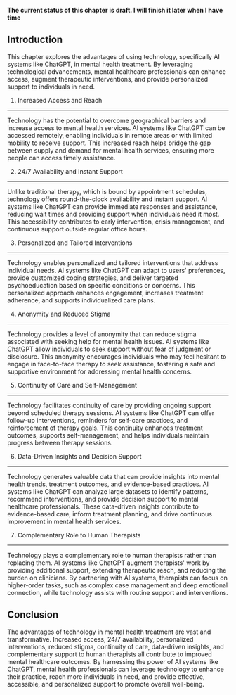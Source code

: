 **The current status of this chapter is draft. I will finish it later when I have time**

Introduction
------------

This chapter explores the advantages of using technology, specifically AI systems like ChatGPT, in mental health treatment. By leveraging technological advancements, mental healthcare professionals can enhance access, augment therapeutic interventions, and provide personalized support to individuals in need.

1. Increased Access and Reach
-----------------------------

Technology has the potential to overcome geographical barriers and increase access to mental health services. AI systems like ChatGPT can be accessed remotely, enabling individuals in remote areas or with limited mobility to receive support. This increased reach helps bridge the gap between supply and demand for mental health services, ensuring more people can access timely assistance.

2. 24/7 Availability and Instant Support
----------------------------------------

Unlike traditional therapy, which is bound by appointment schedules, technology offers round-the-clock availability and instant support. AI systems like ChatGPT can provide immediate responses and assistance, reducing wait times and providing support when individuals need it most. This accessibility contributes to early intervention, crisis management, and continuous support outside regular office hours.

3. Personalized and Tailored Interventions
------------------------------------------

Technology enables personalized and tailored interventions that address individual needs. AI systems like ChatGPT can adapt to users' preferences, provide customized coping strategies, and deliver targeted psychoeducation based on specific conditions or concerns. This personalized approach enhances engagement, increases treatment adherence, and supports individualized care plans.

4. Anonymity and Reduced Stigma
-------------------------------

Technology provides a level of anonymity that can reduce stigma associated with seeking help for mental health issues. AI systems like ChatGPT allow individuals to seek support without fear of judgment or disclosure. This anonymity encourages individuals who may feel hesitant to engage in face-to-face therapy to seek assistance, fostering a safe and supportive environment for addressing mental health concerns.

5. Continuity of Care and Self-Management
-----------------------------------------

Technology facilitates continuity of care by providing ongoing support beyond scheduled therapy sessions. AI systems like ChatGPT can offer follow-up interventions, reminders for self-care practices, and reinforcement of therapy goals. This continuity enhances treatment outcomes, supports self-management, and helps individuals maintain progress between therapy sessions.

6. Data-Driven Insights and Decision Support
--------------------------------------------

Technology generates valuable data that can provide insights into mental health trends, treatment outcomes, and evidence-based practices. AI systems like ChatGPT can analyze large datasets to identify patterns, recommend interventions, and provide decision support to mental healthcare professionals. These data-driven insights contribute to evidence-based care, inform treatment planning, and drive continuous improvement in mental health services.

7. Complementary Role to Human Therapists
-----------------------------------------

Technology plays a complementary role to human therapists rather than replacing them. AI systems like ChatGPT augment therapists' work by providing additional support, extending therapeutic reach, and reducing the burden on clinicians. By partnering with AI systems, therapists can focus on higher-order tasks, such as complex case management and deep emotional connection, while technology assists with routine support and interventions.

Conclusion
----------

The advantages of technology in mental health treatment are vast and transformative. Increased access, 24/7 availability, personalized interventions, reduced stigma, continuity of care, data-driven insights, and complementary support to human therapists all contribute to improved mental healthcare outcomes. By harnessing the power of AI systems like ChatGPT, mental health professionals can leverage technology to enhance their practice, reach more individuals in need, and provide effective, accessible, and personalized support to promote overall well-being.
